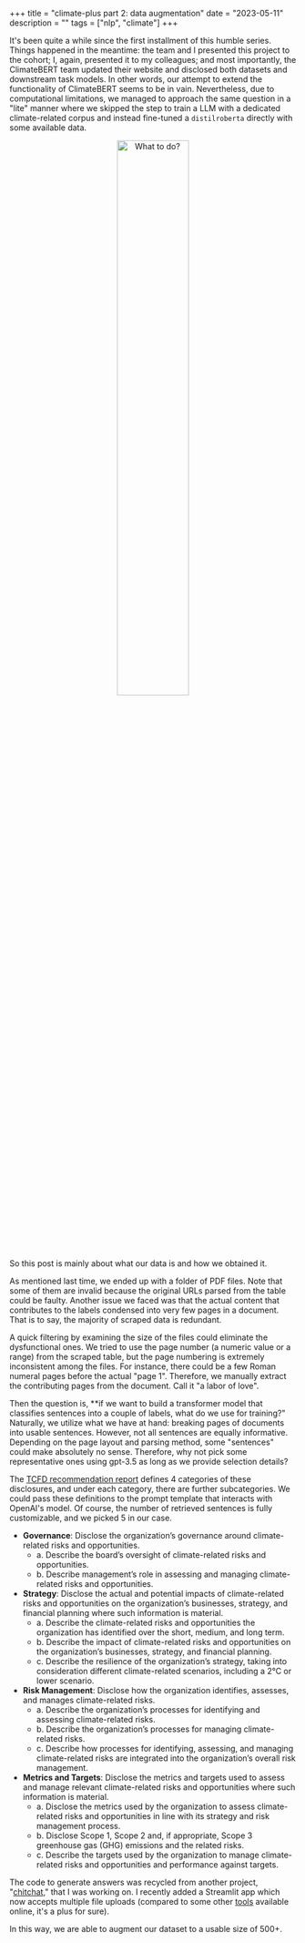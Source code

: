 +++
title = "climate-plus part 2: data augmentation"
date = "2023-05-11"
description = ""
tags = ["nlp", "climate"]
+++


It's been quite a while since the first installment of this humble series. Things happened in the meantime: the team and I presented this project to the cohort; I, again, presented it to my colleagues; and most importantly, the ClimateBERT team updated their website and disclosed both datasets and downstream task models. In other words, our attempt to extend the functionality of ClimateBERT seems to be in vain. Nevertheless, due to computational limitations, we managed to approach the same question in a "lite" manner where we skipped the step to train a LLM with a dedicated climate-related corpus and instead fine-tuned a `distilroberta` directly with some available data.

<p align="center">
    <img src="/images/blog/climate-plus-part-2-thumbnail.png" alt="What to do?" style="width: 50%;" />
</p>

So this post is mainly about what our data is and how we obtained it.

As mentioned last time, we ended up with a folder of PDF files. Note that some of them are invalid because the original URLs parsed from the table could be faulty. Another issue we faced was that the actual content that contributes to the labels condensed into very few pages in a document. That is to say, the majority of scraped data is redundant.

A quick filtering by examining the size of the files could eliminate the dysfunctional ones. We tried to use the page number (a numeric value or a range) from the scraped table, but the page numbering is extremely inconsistent among the files. For instance, there could be a few Roman numeral pages before the actual "page 1". Therefore, we manually extract the contributing pages from the document. Call it "a labor of love".

Then the question is, **if we want to build a transformer model that classifies sentences into a couple of labels, what do we use for training?" Naturally, we utilize what we have at hand: breaking pages of documents into usable sentences. However, not all sentences are equally informative. Depending on the page layout and parsing method, some "sentences" could make absolutely no sense. Therefore, why not pick some representative ones using gpt-3.5 as long as we provide selection details?

The [TCFD recommendation report](https://assets.bbhub.io/company/sites/60/2021/10/FINAL-2017-TCFD-Report.pdf) defines 4 categories of these disclosures, and under each category, there are further subcategories. We could pass these definitions to the prompt template that interacts with OpenAI's model. Of course, the number of retrieved sentences is fully customizable, and we picked 5 in our case.

- **Governance**: Disclose the organization’s governance around climate-related risks and opportunities.
  - a. Describe the board’s oversight of climate-related risks and opportunities.
  - b. Describe management’s role in assessing and managing climate-related risks and opportunities.
- **Strategy**: Disclose the actual and potential impacts of climate-related risks and opportunities on the organization’s businesses, strategy, and financial planning where such information is material.
  - a. Describe the climate-related risks and opportunities the organization has identified over the short, medium, and long term.
  - b. Describe the impact of climate-related risks and opportunities on the organization’s businesses, strategy, and financial planning.
  - c. Describe the resilience of the organization’s strategy, taking into consideration different climate-related scenarios, including a 2°C or lower scenario.
- **Risk Management**: Disclose how the organization identifies, assesses, and manages climate-related risks.
  - a. Describe the organization’s processes for identifying and assessing climate-related risks.
  - b. Describe the organization’s processes for managing climate-related risks.
  - c. Describe how processes for identifying, assessing, and managing climate-related risks are integrated into the organization’s overall risk management.
- **Metrics and Targets**: Disclose the metrics and targets used to assess and manage relevant climate-related risks and opportunities where such information is material.
  - a. Disclose the metrics used by the organization to assess climate-related risks and opportunities in line with its strategy and risk management process.
  - b. Disclose Scope 1, Scope 2 and, if appropriate, Scope 3 greenhouse gas (GHG) emissions and the related risks.
  - c. Describe the targets used by the organization to manage climate-related risks and opportunities and performance against targets.

The code to generate answers was recycled from another project, "[chitchat](https://github.com/rexarski/chitchat)," that I was working on. I recently added a Streamlit app which now accepts multiple file uploads (compared to some other [tools](https://www.chatpdf.com/) available online, it's a plus for sure).

In this way, we are able to augment our dataset to a usable size of 500+.
